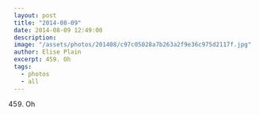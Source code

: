 ```yaml
---
layout: post
title: "2014-08-09"
date: 2014-08-09 12:49:00
description: 
image: "/assets/photos/201408/c97c05028a7b263a2f9e36c975d2117f.jpg"
author: Elise Plain
excerpt: 459. Oh
tags: 
  - photos
  - all
---
```


459. Oh
<p></p>
